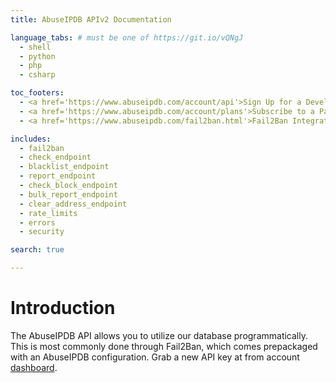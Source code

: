 ```yaml
---
title: AbuseIPDB APIv2 Documentation

language_tabs: # must be one of https://git.io/vQNgJ
  - shell
  - python
  - php
  - csharp

toc_footers:
  - <a href='https://www.abuseipdb.com/account/api'>Sign Up for a Developer Key</a>
  - <a href='https://www.abuseipdb.com/account/plans'>Subscribe to a Paid Plan</a>
  - <a href='https://www.abuseipdb.com/fail2ban.html'>Fail2Ban Integration</a>

includes:
  - fail2ban
  - check_endpoint
  - blacklist_endpoint
  - report_endpoint
  - check_block_endpoint
  - bulk_report_endpoint
  - clear_address_endpoint
  - rate_limits
  - errors
  - security

search: true

---
```


# Introduction

The AbuseIPDB API allows you to utilize our database programmatically. This is most commonly done through Fail2Ban, which comes prepackaged with an AbuseIPDB configuration. Grab a new API key at from account [dashboard](https://www.abuseipdb.com/account/api).
